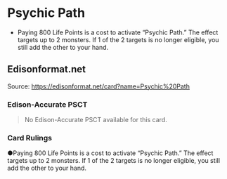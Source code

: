 # Psychic Path

*   Paying 800 Life Points is a cost to activate “Psychic Path.” The effect targets up to 2 monsters. If 1 of the 2 targets is no longer eligible, you still add the other to your hand.

## Edisonformat.net

Source: https://edisonformat.net/card?name=Psychic%20Path

### Edison-Accurate PSCT

> No Edison-Accurate PSCT available for this card.

### Card Rulings

●Paying 800 Life Points is a cost to activate “Psychic Path.” The effect targets up to 2 monsters. If 1 of the 2 targets is no longer eligible, you still add the other to your hand.
            